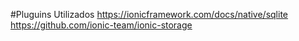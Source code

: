 #Pluguins Utilizados
https://ionicframework.com/docs/native/sqlite
https://github.com/ionic-team/ionic-storage